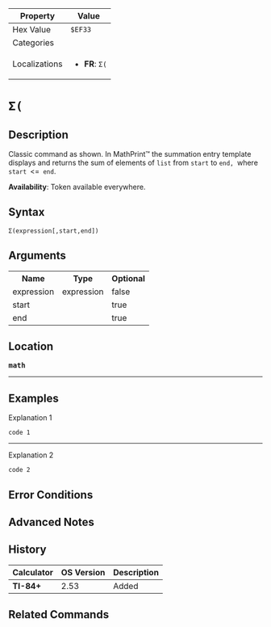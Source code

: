 | Property      | Value |
|---------------|-------|
| Hex Value     | `$EF33`|
| Categories    | <ul></ul> |
| Localizations | <ul><li><b>FR</b>: `Σ(`</li></ul> |

# `Σ(`

## Description
Classic command as shown.
In MathPrint™ the summation entry template displays and returns the sum of elements of `list`  from `start`  to `end, `where` start `<=` end`.


<b>Availability</b>: Token available everywhere.

## Syntax
`Σ(expression[,start,end])`

## Arguments
<table>
<tr><th>Name</th><th>Type</th><th>Optional</th></tr>

<tr><td>expression</td><td>expression</td><td>false</td></tr>

<tr><td>start</td><td></td><td>true</td></tr>

<tr><td>end</td><td></td><td>true</td></tr>

</table>

## Location
<tt><kbd><b>math</b></kbd></tt>
<hr>

## Examples

Explanation 1
```ti-basic
code 1
```
---
Explanation 2
```ti-basic
code 2
```

## Error Conditions


## Advanced Notes


## History
| Calculator | OS Version | Description |
|------------|------------|-------------|
| <b>TI-84+</b> | 2.53 | Added

## Related Commands

    